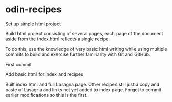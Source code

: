 # odin-recipes

Set up simple html project

Build html project consisting of several pages, each page of the document aside from the index.html reflects a single recipe.

To do this, use the knowledge of very basic html writing while using multiple commits to build and exercise further familiarity with Git and GitHub.

First commit

Add basic html for index and recipes

Built index html and full Lasagna page. Other recipes still just a copy and paste of Lasagna and links not yet added to index page. Forgot to commit earlier modifications so this is the first.